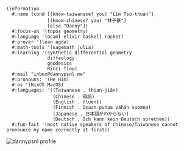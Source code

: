```racket
(information
  #:name (cond [(know-taiwanese? you) "Lîm Tsú-thuàn"]
               [(know-chinese? you) "林子篆"]
               [else "Danny"])
  #:focus-on '(topos geometry)
  #:language '(ocaml elixir haskell racket)
  #:prover '(lean agda)
  #:math-tools '(sagemath julia)
  #:learning '(synthetic differential geometry
               diffeology
               geodesics
               Ricci flow)
  #:mail "inbox@dannypsnl.me"
  #:pronouns: '(He Him)
  #:os '(NixOS MacOS)
  #:languages: '((Taiwanese . thian-jiân)
                 (Chinese . 母語)
                 (English . fluent)
                 (Finnish . Osaan puhua vähän suomea)
                 (Japanese . 日本語がわからない)
                 (Deutsch . Ich kann kein Deutsch sprechen))
  #:fun-fact '(most native speakers of Chinese/Taiwanese cannot pronounce my name correctly at first))
```

<p align="left">
  <img align="center" src="https://github-readme-stats.vercel.app/api?username=dannypsnl&show_icons=true&locale=en" alt="dannypsnl profile" />
</p>
